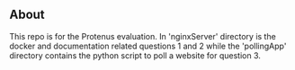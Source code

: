 ## About

This repo is for the Protenus evaluation. In 'nginxServer' directory is the docker and documentation related questions 1 and 2 while the 'pollingApp' directory
contains the python script to poll a website for question 3. 
